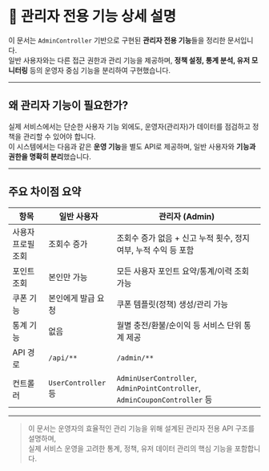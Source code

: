 # 📂 관리자 전용 기능 상세 설명

이 문서는 `AdminController` 기반으로 구현된 **관리자 전용 기능**들을 정리한 문서입니다.  
일반 사용자와는 다른 접근 권한과 관리 기능을 제공하며, **정책 설정, 통계 분석, 유저 모니터링** 등의 운영자 중심 기능을 분리하여 구현했습니다.

---

##  왜 관리자 기능이 필요한가?

실제 서비스에서는 단순한 사용자 기능 외에도, 운영자(관리자)가 데이터를 점검하고 정책을 관리할 수 있어야 합니다.  
이 시스템에서는 다음과 같은 **운영 기능**을 별도 API로 제공하며, 일반 사용자와 **기능과 권한을 명확히 분리**했습니다.

---

##  주요 차이점 요약

| 항목         | 일반 사용자             | 관리자 (Admin)                                                              |
| ---------- | ------------------ | ------------------------------------------------------------------------ |
| 사용자 프로필 조회 | 조회수 증가             | 조회수 증가 없음 + 신고 누적 횟수, 정지 여부, 누적 수익 등 포함                                  |
| 포인트 조회     | 본인만 가능             | 모든 사용자 포인트 요약/통계/이력 조회 가능                                                |
| 쿠폰 기능      | 본인에게 발급 요청         | 쿠폰 템플릿(정책) 생성/관리 가능                                                      |
| 통계 기능      | 없음                 | 월별 충전/환불/순이익 등 서비스 단위 통계 제공                                              |
| API 경로     | `/api/**`          | `/admin/**`                                                              |
| 컨트롤러       | `UserController` 등 | `AdminUserController`, `AdminPointController`, `AdminCouponController` 등 |


---



> 이 문서는 운영자의 효율적인 관리 기능을 위해 설계된 관리자 전용 API 구조를 설명하며,  
> 실제 서비스 운영을 고려한 통계, 정책, 유저 데이터 관리의 핵심 기능을 포함합니다.

